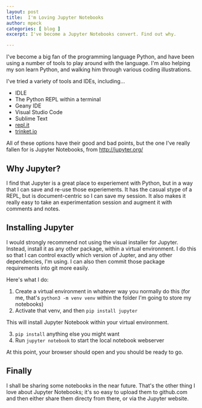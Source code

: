 ```yaml
---
layout: post
title:  I'm Loving Jupyter Notebooks
author: mpeck
categories: [ blog ]
excerpt: I've become a Jupyter Notebooks convert. Find out why.

---
```


I've become a big fan of the programming language Python, and have been using a number of tools to play around with the language. I'm also helping my son learn Python, and walking him through various coding illustrations.

I've tried a variety of tools and IDEs, including...

- IDLE
- The Python REPL within a terminal
- Geany IDE
- Visual Studio Code
- Sublime Text
- [repl.it](https://repl.it)
- [trinket.io](https://trinket.io/)

All of these options have their good and bad points, but the one I've really fallen for is Jupyter Notebooks, from <http://jupyter.org/>

## Why Jupyter?

I find that Jupyter is a great place to experiement with Python, but in a way that I can save and re-use those experiements. It has the casual stype of a REPL, but is document-centric so I can save my session. It also makes it really easy to take an experimentation session and augment it with comments and notes.

## Installing Jupyter

I would strongly recommend not using the visual installer for Jupyter. Instead, install it as any other package, within a virtual environment. I do this so that I can control exactly which version of Jupter, and any other dependencies, I'm using. I can also then commit those package requirements into git more easily.

Here's what I do:

1. Create a virtual environment in whatever way you normally do this (for me, that's `python3 -m venv venv` within the folder I'm going to store my notebooks)
2. Activate that venv, and then `pip install jupyter`

This will install Jupyter Notebook within your virtual environment.

3. `pip install` anything else you might want
4. Run `jupyter notebook` to start the local notebook webserver

At this point, your browser should open and you should be ready to go.

## Finally

I shall be sharing some notebooks in the near future. That's the other thing I love about Jupyter Notebooks; it's so easy to upload them to github.com and then either share them directy from there, or via the Jupyter website.